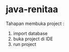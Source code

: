 # java-renitaa
Tahapan membuka project :
  1. import database 
  2. buka project di IDE 
  3. run project
